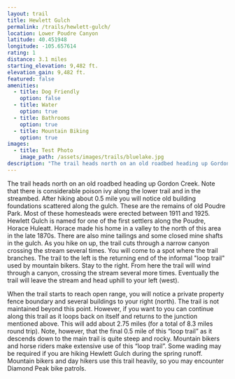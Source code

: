 ```yaml
---
layout: trail
title: Hewlett Gulch
permalink: /trails/hewlett-gulch/
location: Lower Poudre Canyon
latitude: 40.451948
longitude: -105.657614
rating: 1
distance: 3.1 miles
starting_elevation: 9,482 ft.
elevation_gain: 9,482 ft.
featured: false
amenities:
  - title: Dog Friendly
    option: false
  - title: Water
    option: true
  - title: Bathrooms
    option: true
  - title: Mountain Biking
    option: true
images:
  - title: Test Photo
    image_path: /assets/images/trails/bluelake.jpg
description: "The trail heads north on an old roadbed heading up Gordon Creek. Note that there is considerable poison ivy along the lower trail and in the streambed. After hiking about 0.5 mile you will notice old building foundations scattered along the gulch. These are the remains of old Poudre Park. Most of these homesteads were erected between 1911 and 1925."
---
```


The trail heads north on an old roadbed heading up Gordon Creek. Note that there is considerable poison ivy along the lower trail and in the streambed. After hiking about 0.5 mile you will notice old building foundations scattered along the gulch. These are the remains of old Poudre Park. Most of these homesteads were erected between 1911 and 1925. Hewlett Gulch is named for one of the first settlers along the Poudre, Horace Huleatt. Horace made his home in a valley to the north of this area in the late 1870s. There are also mine tailings and some closed mine shafts in the gulch. As you hike on up, the trail cuts through a narrow canyon crossing the stream several times. You will come to a spot where the trail branches. The trail to the left is the returning end of the informal "loop trail" used by mountain bikers. Stay to the right. From here the trail will wind through a canyon, crossing the stream several more times. Eventually the trail will leave the stream and head uphill to your left (west). 

When the trail starts to reach open range, you will notice a private property fence boundary and several buildings to your right (north). The trail is not maintained beyond this point. However, if you want to you can continue along this trail as it loops back on itself and returns to the junction mentioned above. This will add about 2.75 miles (for a total of 8.3 miles round trip). Note, however, that the final 0.5 mile of this “loop trail” as it descends down to the main trail is quite steep and rocky. Mountain bikers and horse riders make extensive use of this “loop trail”. 
Some wading may be required if you are hiking Hewlett Gulch during the spring runoff. Mountain bikers and day hikers use this trail heavily, so you may encounter Diamond Peak bike patrols.
